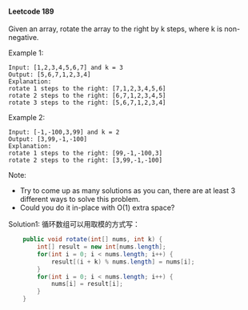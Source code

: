 #### Leetcode 189

Given an array, rotate the array to the right by k steps, where k is non-negative.

Example 1:

```
Input: [1,2,3,4,5,6,7] and k = 3
Output: [5,6,7,1,2,3,4]
Explanation:
rotate 1 steps to the right: [7,1,2,3,4,5,6]
rotate 2 steps to the right: [6,7,1,2,3,4,5]
rotate 3 steps to the right: [5,6,7,1,2,3,4]
```

Example 2:

```
Input: [-1,-100,3,99] and k = 2
Output: [3,99,-1,-100]
Explanation: 
rotate 1 steps to the right: [99,-1,-100,3]
rotate 2 steps to the right: [3,99,-1,-100]
```

Note:

- Try to come up as many solutions as you can, there are at least 3 different ways to solve this problem.
- Could you do it in-place with O(1) extra space?

Solution1: 循环数组可以用取模的方式写：

```java
    public void rotate(int[] nums, int k) {
        int[] result = new int[nums.length];
        for(int i = 0; i < nums.length; i++) {
            result[(i + k) % nums.length] = nums[i];
        }
        for(int i = 0; i < nums.length; i++) {
            nums[i] = result[i];
        }
    }
```
